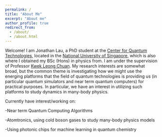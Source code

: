 ```yaml
---
permalink: /
title: "About Me"
excerpt: "About me"
author_profile: true
redirect_from: 
  - /about/
  - /about.html
---
```


Welcome! I am Jonathan Lau, a PhD student at the [Center for Quantum Technologies](https://www.quantumlah.org), located in the [National University of Singapore](https://www.nus.edu.sg), which is also where I obtained my BSc (Hons) in physics from. I am under the supervision of Professor [Kwek Leong Chuan](https://www.quantumlah.org/research/group/kwek). My research interests are somewhat broad, but the common theme is investigating how we might use the energing platforms that the field of quantum technologies is providing us (in particular quantum simulators and near term quantum computers) for practical purposes. In particular, we have an interest in utilizing such platforms to study dynamics in many-body physics.

Currently have interest/working on:

-Near term Quantum Computing Algorithms 

-Atomtronics, using cold boson gases to study many-body physics models

-Using photonic chips for machine learning in quantum chemistry

